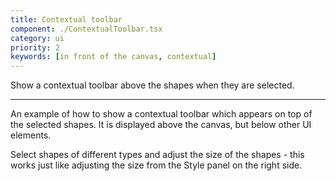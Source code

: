 ```yaml
---
title: Contextual toolbar
component: ./ContextualToolbar.tsx
category: ui
priority: 2
keywords: [in front of the canvas, contextual]
---
```


Show a contextual toolbar above the shapes when they are selected.

---

An example of how to show a contextual toolbar which appears on top of the selected shapes. It is displayed above the canvas, but below other UI elements.

Select shapes of different types and adjust the size of the shapes - this works just like adjusting the size from the Style panel on the right side.